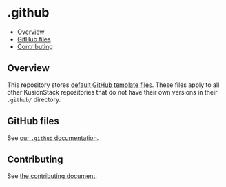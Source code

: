 # .github

* [Overview](#overview)
* [GitHub files](#github-files)
* [Contributing](#contributing)

## Overview

This repository stores
[default GitHub template files](https://help.github.com/en/articles/creating-a-default-community-health-file-for-your-organization).
These files apply to all other KusionStack repositories that do not have
their own versions in their `.github/` directory.

## GitHub files

See [our `.github` documentation](.github/README-templates.md).

## Contributing

See [the contributing document](CONTRIBUTING.md).
